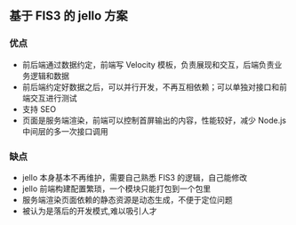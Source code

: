 ## 基于 FIS3 的 jello 方案


### 优点

* 前后端通过数据约定，前端写 Velocity 模板，负责展现和交互，后端负责业务逻辑和数据<!-- .element: class="fragment" data-fragment-index="1" -->
* 前后端约定好数据之后，可以并行开发，不再互相依赖；可以单独对接口和前端交互进行测试<!-- .element: class="fragment" data-fragment-index="2" -->
* 支持 SEO<!-- .element: class="fragment" data-fragment-index="3" -->
* 页面是服务端渲染，前端可以控制首屏输出的内容，性能较好，减少 Node.js 中间层的多一次接口调用<!-- .element: class="fragment" data-fragment-index="4" -->


### 缺点

* jello 本身基本不再维护，需要自己熟悉 FIS3 的逻辑，自己能修改<!-- .element: class="fragment" data-fragment-index="1" -->
* jello 前端构建配置繁琐，一个模块只能打包到一个包里<!-- .element: class="fragment" data-fragment-index="2" -->
* 服务端渲染页面依赖的静态资源是动态生成，不便于定位问题<!-- .element: class="fragment" data-fragment-index="3" -->
* 被认为是落后的开发模式,难以吸引人才<!-- .element: class="fragment" data-fragment-index="4" -->


